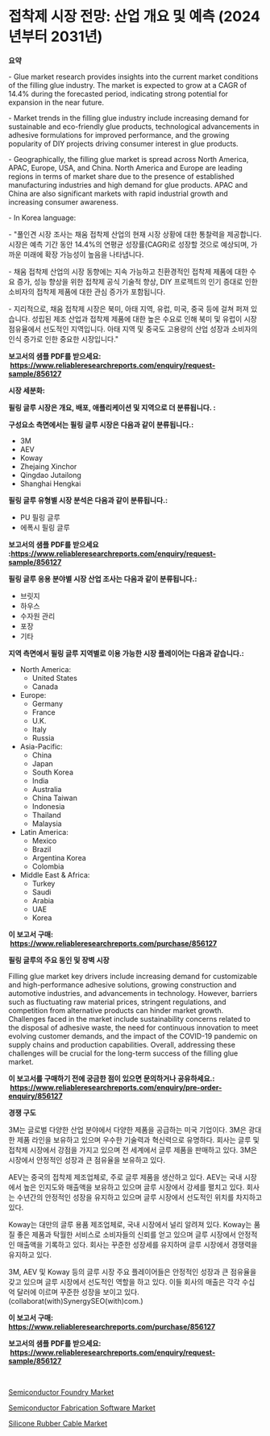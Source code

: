 <p><h1>접착제 시장 전망: 산업 개요 및 예측 (2024년부터 2031년)</h1></p><p><strong>요약</strong></p>
<p><p>- Glue market research provides insights into the current market conditions of the filling glue industry. The market is expected to grow at a CAGR of 14.4% during the forecasted period, indicating strong potential for expansion in the near future.</p><p>- Market trends in the filling glue industry include increasing demand for sustainable and eco-friendly glue products, technological advancements in adhesive formulations for improved performance, and the growing popularity of DIY projects driving consumer interest in glue products.</p><p>- Geographically, the filling glue market is spread across North America, APAC, Europe, USA, and China. North America and Europe are leading regions in terms of market share due to the presence of established manufacturing industries and high demand for glue products. APAC and China are also significant markets with rapid industrial growth and increasing consumer awareness.</p><p>- In Korea language:</p><p>- "풀인견 시장 조사는 채움 접착제 산업의 현재 시장 상황에 대한 통찰력을 제공합니다. 시장은 예측 기간 동안 14.4%의 연평균 성장률(CAGR)로 성장할 것으로 예상되며, 가까운 미래에 확장 가능성이 높음을 나타냅니다.</p><p>- 채움 접착제 산업의 시장 동향에는 지속 가능하고 친환경적인 접착제 제품에 대한 수요 증가, 성능 향상을 위한 접착제 공식 기술적 향상, DIY 프로젝트의 인기 증대로 인한 소비자의 접착제 제품에 대한 관심 증가가 포함됩니다.</p><p>- 지리적으로, 채움 접착제 시장은 북미, 아태 지역, 유럽, 미국, 중국 등에 걸쳐 퍼져 있습니다. 성립된 제조 산업과 접착제 제품에 대한 높은 수요로 인해 북미 및 유럽이 시장 점유율에서 선도적인 지역입니다. 아태 지역 및 중국도 고용량의 산업 성장과 소비자의 인식 증가로 인한 중요한 시장입니다."</p></p>
<p><strong>보고서의 샘플 PDF를 받으세요: &nbsp;<a href="https://www.reliableresearchreports.com/enquiry/request-sample/856127">https://www.reliableresearchreports.com/enquiry/request-sample/856127</a></strong></p>
<p><strong>시장 세분화:</strong></p>
<p><strong> 필링 글루 시장은 개요, 배포, 애플리케이션 및 지역으로 더 분류됩니다. :</strong></p>
<p><strong>구성요소 측면에서는 필링 글루 시장은 다음과 같이 분류됩니다.:</strong></p>
<p><ul><li>3M</li><li>AEV</li><li>Koway</li><li>Zhejaing Xinchor</li><li>Qingdao Jutailong</li><li>Shanghai Hengkai</li></ul></p>
<p><strong> 필링 글루 유형별 시장 분석은 다음과 같이 분류됩니다.:</strong></p>
<p><ul><li>PU 필링 글루</li><li>에폭시 필링 글루</li></ul></p>
<p><strong>보고서의 샘플 PDF를 받으세요 :<a href="https://www.reliableresearchreports.com/enquiry/request-sample/856127">https://www.reliableresearchreports.com/enquiry/request-sample/856127</a></strong></p>
<p><strong> 필링 글루 응용 분야별 시장 산업 조사는 다음과 같이 분류됩니다.:</strong></p>
<p><ul><li>브릿지</li><li>하우스</li><li>수자원 관리</li><li>포장</li><li>기타</li></ul></p>
<p><strong>지역 측면에서 필링 글루 지역별로 이용 가능한 시장 플레이어는 다음과 같습니다.:</strong></p>
<p><ul>
    <li>
        North America:
        <ul>
            <li>United States</li>
            <li>Canada</li>
        </ul>
    </li>
    <li>
        Europe:
        <ul>
            <li>Germany</li>
            <li>France</li>
            <li>U.K.</li>
            <li>Italy</li>
            <li>Russia</li>
        </ul>
    </li>
    <li>
        Asia-Pacific:
        <ul>
            <li>China</li>
            <li>Japan</li>
            <li>South Korea</li>
            <li>India</li>
            <li>Australia</li>
            <li>China Taiwan</li>
            <li>Indonesia</li>
            <li>Thailand</li>
            <li>Malaysia</li>
        </ul>
    </li>
    <li>
        Latin America:
        <ul>
            <li>Mexico</li>
            <li>Brazil</li>
            <li>Argentina Korea</li>
            <li>Colombia</li>
        </ul>
    </li>
    <li>
        Middle East & Africa:
        <ul>
            <li>Turkey</li>
            <li>Saudi</li>
            <li>Arabia</li>
            <li>UAE</li>
            <li>Korea</li>
        </ul>
    </li>
    </ul></p>
<p><strong>이 보고서 구매: &nbsp;<a href="https://www.reliableresearchreports.com/purchase/856127">https://www.reliableresearchreports.com/purchase/856127</a></strong></p>
<p><strong>필링 글루의 주요 동인 및 장벽 시장</strong></p>
<p><p>Filling glue market key drivers include increasing demand for customizable and high-performance adhesive solutions, growing construction and automotive industries, and advancements in technology. However, barriers such as fluctuating raw material prices, stringent regulations, and competition from alternative products can hinder market growth. Challenges faced in the market include sustainability concerns related to the disposal of adhesive waste, the need for continuous innovation to meet evolving customer demands, and the impact of the COVID-19 pandemic on supply chains and production capabilities. Overall, addressing these challenges will be crucial for the long-term success of the filling glue market.</p></p>
<p><strong>이 보고서를 구매하기 전에 궁금한 점이 있으면 문의하거나 공유하세요.: &nbsp;<a href="https://www.reliableresearchreports.com/enquiry/pre-order-enquiry/856127">https://www.reliableresearchreports.com/enquiry/pre-order-enquiry/856127</a></strong></p>
<p><strong>경쟁 구도</strong></p>
<p><p>3M는 글로벌 다양한 산업 분야에서 다양한 제품을 공급하는 미국 기업이다. 3M은 광대한 제품 라인을 보유하고 있으며 우수한 기술력과 혁신력으로 유명하다. 회사는 글루 및 접착제 시장에서 강점을 가지고 있으며 전 세계에서 글루 제품을 판매하고 있다. 3M은 시장에서 안정적인 성장과 큰 점유율을 보유하고 있다.</p><p>AEV는 중국의 접착제 제조업체로, 주로 글루 제품을 생산하고 있다. AEV는 국내 시장에서 높은 인지도와 매출액을 보유하고 있으며 글루 시장에서 강세를 펼치고 있다. 회사는 수년간의 안정적인 성장을 유지하고 있으며 글루 시장에서 선도적인 위치를 차지하고 있다.</p><p>Koway는 대만의 글루 용품 제조업체로, 국내 시장에서 널리 알려져 있다. Koway는 품질 좋은 제품과 탁월한 서비스로 소비자들의 신뢰를 얻고 있으며 글루 시장에서 안정적인 매출액을 기록하고 있다. 회사는 꾸준한 성장세를 유지하며 글루 시장에서 경쟁력을 유지하고 있다.</p><p>3M, AEV 및 Koway 등의 글루 시장 주요 플레이어들은 안정적인 성장과 큰 점유율을 갖고 있으며 글루 시장에서 선도적인 역할을 하고 있다. 이들 회사의 매출은 각각 수십 억 달러에 이르며 꾸준한 성장을 보이고 있다.(collaborat(with)SynergySEO(with)com.)</p></p>
<p><strong>이 보고서 구매: &nbsp; <a href="https://www.reliableresearchreports.com/purchase/856127">https://www.reliableresearchreports.com/purchase/856127</a></strong></p>
<p><strong>보고서의 샘플 PDF를 받으세요: &nbsp;<a href="https://www.reliableresearchreports.com/enquiry/request-sample/856127">https://www.reliableresearchreports.com/enquiry/request-sample/856127</a></strong><strong></strong></p>
<p>&nbsp;</p>
<p><p><a href="https://github.com/pizolina/Market-Research-Report-List-3/blob/main/semiconductor-foundry-market.md">Semiconductor Foundry Market</a></p><p><a href="https://github.com/danielneavesallisons03mba/Market-Research-Report-List-1/blob/main/semiconductor-fabrication-software-market.md">Semiconductor Fabrication Software Market</a></p><p><a href="https://nifty-kite-d51.notion.site/Silicone-Rubber-Cable-Market-Offers-Provide-Insightful-Data-for-the-Time-Period-from-2024-to-2031-an-12685beb79ee4747ad2513909e3e968b">Silicone Rubber Cable Market</a></p></p>